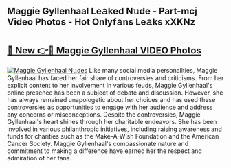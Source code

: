 ## Maggie Gyllenhaal Le𝚊ked N𝚞de - Part-mcj Video Photos - Hot Onlyf𝚊ns Le𝚊ks xXKNz

# <h2><a href="http://ab57903.deff.icu/?id=Maggie+Gyllenhaal">🔗 New 👉🔴 Maggie Gyllenhaal VIDEO Photos</a></h2>

[![Maggie Gyllenhaal N𝚞des](https://i.imgur.com/rIISA9y.gif)](http://ab57903.deff.icu/?id=Maggie+Gyllenhaal)
Like many social media personalities, Maggie Gyllenhaal has faced her fair share of controversies and criticisms. From her explicit content to her involvement in various feuds, Maggie Gyllenhaal's online presence has been a subject of debate and discussion. However, she has always remained unapologetic about her choices and has used these controversies as opportunities to engage with her audience and address any concerns or misconceptions. Despite the controversies, Maggie Gyllenhaal's heart shines through her charitable endeavors. She has been involved in various philanthropic initiatives, including raising awareness and funds for charities such as the Make-A-Wish Foundation and the American Cancer Society. Maggie Gyllenhaal's compassionate nature and commitment to making a difference have earned her the respect and admiration of her fans.
